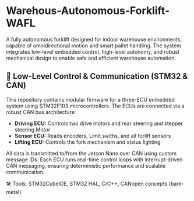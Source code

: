 # Warehous-Autonomous-Forklift-WAFL
A fully autonomous forklift designed for indoor warehouse environments, capable of omnidirectional motion and smart pallet handling. The system integrates low-level embedded control, high-level autonomy, and robust mechanical design to enable safe and efficient warehouse automation.

## 🧠 Low-Level Control & Communication (STM32 & CAN)

This repository contains modular firmware for a three-ECU embedded system using STM32F103 microcontrollers. The ECUs are connected via a robust CAN bus architecture:

- **Driving ECU:** Controls two drive motors and rear steering and stepper steering Motor
- **Sensor ECU:** Reads encoders, Limit swiths, and all forlift sensors  
- **Lifting ECU:** Controls the fork mechanism and status lighting

All data is transmitted to/from the Jetson Nano over CAN using custom message IDs. Each ECU runs real-time control loops with interrupt-driven CAN messaging, ensuring deterministic performance and scalable communication.

🛠️ Tools: STM32CubeIDE, STM32 HAL, C/C++, CANopen concepts (bare-metal)
